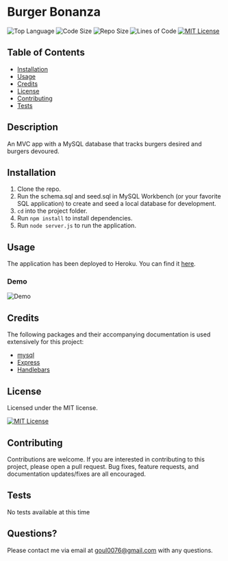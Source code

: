 # Burger Bonanza

![Top Language](https://img.shields.io/github/languages/top/nobleburgundy/burger-bonanza?color=blue)
![Code Size](https://img.shields.io/github/languages/code-size/nobleburgundy/burger-bonanza?color=blue)
![Repo Size](https://img.shields.io/github/repo-size/nobleburgundy/burger-bonanza?color=blue)
![Lines of Code](https://img.shields.io/tokei/lines/github/nobleburgundy/burger-bonanza?color=blue)
[![MIT License](https://img.shields.io/apm/l/atomic-design-ui.svg?color=red)](https://github.com/nobleburgundy/burger-bonanza/blob/master/LICENSE)

## Table of Contents

- [Installation](#installation)
- [Usage](#usage)
- [Credits](#credits)
- [License](#license)
- [Contributing](#contributing)
- [Tests](#tests)

## Description

An MVC app with a MySQL database that tracks burgers desired and burgers devoured.

## Installation

1. Clone the repo.
2. Run the schema.sql and seed.sql in MySQL Workbench (or your favorite SQL application) to create and seed a local database for development.
3. `cd` into the project folder.
4. Run `npm install` to install dependencies.
5. Run `node server.js` to run the application.

## Usage

The application has been deployed to Heroku. You can find it [here](https://jcg-burger-bonanza.herokuapp.com).

### Demo

![Demo](demo.gif)

## Credits

The following packages and their accompanying documentation is used extensively for this project:

- [mysql](https://www.npmjs.com/package/mysql)
- [Express](https://expressjs.com/)
- [Handlebars](https://handlebarsjs.com/)

## License

Licensed under the MIT license.

[![MIT License](https://img.shields.io/apm/l/atomic-design-ui.svg?color=red)](https://github.com/nobleburgundy/burger-bonanza/blob/master/LICENSE)

## Contributing

Contributions are welcome. If you are interested in contributing to this project, please open a pull request. Bug fixes, feature requests, and documentation updates/fixes are all encouraged.

## Tests

No tests available at this time

## Questions?

Please contact me via email at goul0076@gmail.com with any questions.

